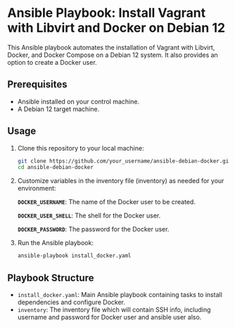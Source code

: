 # Ansible Playbook: Install Vagrant with Libvirt and Docker on Debian 12

This Ansible playbook automates the installation of Vagrant with Libvirt, Docker, and Docker Compose on a Debian 12 system. It also provides an option to create a Docker user.

## Prerequisites

- Ansible installed on your control machine.
- A Debian 12 target machine.

## Usage

1. Clone this repository to your local machine:

   ```bash
   git clone https://github.com/your_username/ansible-debian-docker.git
   cd ansible-debian-docker
   ```
2. Customize variables in the inventory file (inventory) as needed for your environment:

    **`DOCKER_USERNAME`**: The name of the Docker user to be created.

    **`DOCKER_USER_SHELL`**: The shell for the Docker user.

    **`DOCKER_PASSWORD`**: The password for the Docker user.

3. Run the Ansible playbook:

    ```bash
    ansible-playbook install_docker.yaml
    ```

## Playbook Structure
*   `install_docker.yaml`: Main Ansible playbook containing tasks to install dependencies and configure Docker.
*   `inventory`: The inventory file which will contain SSH info, including username and password for Docker user and ansible user also.